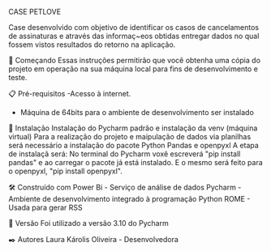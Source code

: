 CASE PETLOVE

Case desenvolvido com objetivo de identificar os casos de cancelamentos de assinaturas e através das informaç~eos obtidas entregar dados no qual fossem vistos resultados do retorno na aplicação.


🚀 Começando
Essas instruções permitirão que você obtenha uma cópia do projeto em operação na sua máquina local para fins de desenvolvimento e teste.


📋 Pré-requisitos
-Acesso à internet.
- Máquina de 64bits para o ambiente de desenvolvimento ser instalado


🔧 Instalação
Instalação do Pycharm padrão e instalação da venv (máquina virtual)
Para a realização do projeto e maipulação de dados via planilhas será necessário a instalação do pacote Python Pandas e openpyxl
A etapa de instalaçã será:
No terminal do Pycharm voxê escreverá "pip install pandas" e ao carregar o pacote já está instalado. E o mesmo será feito para o openpyxl, "pip install openpyxl".


🛠️ Construído com
Power Bi - Serviço de análise de dados 
Pycharm - Ambiente de desenvolvimento integrado à programação Python
ROME - Usada para gerar RSS

📌 Versão
Foi utilizado a versão 3.10 do Pycharm

✒️ Autores
Laura Károlis Oliveira - Desenvolvedora 


